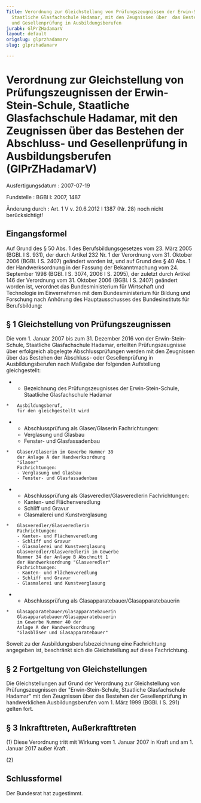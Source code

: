 ```yaml
---
Title: Verordnung zur Gleichstellung von Prüfungszeugnissen der Erwin-Stein-Schule,
  Staatliche Glasfachschule Hadamar, mit den Zeugnissen über  das Bestehen der Abschluss-
  und Gesellenprüfung in Ausbildungsberufen
jurabk: GlPrZHadamarV
layout: default
origslug: glprzhadamarv
slug: glprzhadamarv

---
```


# Verordnung zur Gleichstellung von Prüfungszeugnissen der Erwin-Stein-Schule, Staatliche Glasfachschule Hadamar, mit den Zeugnissen über  das Bestehen der Abschluss- und Gesellenprüfung in Ausbildungsberufen (GlPrZHadamarV)

Ausfertigungsdatum
:   2007-07-19

Fundstelle
:   BGBl I: 2007, 1487

Änderung durch
:   Art. 1 V v. 20.6.2012 I 1387 (Nr. 28) noch nicht berücksichtigt!



## Eingangsformel

Auf Grund des § 50 Abs. 1 des Berufsbildungsgesetzes vom 23. März 2005
(BGBl. I S. 931), der durch Artikel 232 Nr. 1 der Verordnung vom 31.
Oktober 2006 (BGBl. I S. 2407) geändert worden ist, und auf Grund des
§ 40 Abs. 1 der Handwerksordnung in der Fassung der Bekanntmachung vom
24\. September 1998 (BGBl. I S. 3074, 2006 I S. 2095), der zuletzt
durch Artikel 146 der Verordnung vom 31. Oktober 2006 (BGBl. I S.
2407) geändert worden ist, verordnet das Bundesministerium für
Wirtschaft und Technologie im Einvernehmen mit dem Bundesministerium
für Bildung und Forschung nach Anhörung des Hauptausschusses des
Bundesinstituts für Berufsbildung:


## § 1 Gleichstellung von Prüfungszeugnissen

Die vom 1. Januar 2007 bis zum 31. Dezember 2016 von der Erwin-Stein-
Schule, Staatliche Glasfachschule Hadamar, erteilten Prüfungszeugnisse
über erfolgreich abgelegte Abschlussprüfungen werden mit den
Zeugnissen über das Bestehen der Abschluss- oder Gesellenprüfung in
Ausbildungsberufen nach Maßgabe der folgenden Aufstellung
gleichgestellt:

*    *   Bezeichnung des Prüfungszeugnisses
        der Erwin-Stein-Schule,
        Staatliche Glasfachschule Hadamar

    *   Ausbildungsberuf,
        für den gleichgestellt wird


*    *   Abschlussprüfung als
        Glaser/Glaserin
        Fachrichtungen:
        - Verglasung und Glasbau
        - Fenster- und Glasfassadenbau

    *   Glaser/Glaserin im Gewerbe Nummer 39
        der Anlage A der Handwerksordnung
        "Glaser"
        Fachrichtungen:
        - Verglasung und Glasbau
        - Fenster- und Glasfassadenbau


*    *   Abschlussprüfung als
        Glasveredler/Glasveredlerin
        Fachrichtungen:
        - Kanten- und Flächenveredlung
        - Schliff und Gravur
        - Glasmalerei und Kunstverglasung

    *   Glasveredler/Glasveredlerin
        Fachrichtungen:
        - Kanten- und Flächenveredlung
        - Schliff und Gravur
        - Glasmalerei und Kunstverglasung
        Glasveredler/Glasveredlerin im Gewerbe
        Nummer 34 der Anlage B Abschnitt 1
        der Handwerksordnung "Glasveredler"
        Fachrichtungen:
        - Kanten- und Flächenveredlung
        - Schliff und Gravur
        - Glasmalerei und Kunstverglasung


*    *   Abschlussprüfung als
        Glasapparatebauer/Glasapparatebauerin

    *   Glasapparatebauer/Glasapparatebauerin
        Glasapparatebauer/Glasapparatebauerin
        im Gewerbe Nummer 40 der
        Anlage A der Handwerksordnung
        "Glasbläser und Glasapparatebauer"



Soweit zu der Ausbildungsberufsbezeichnung eine Fachrichtung angegeben
ist, beschränkt sich die Gleichstellung auf diese Fachrichtung.


## § 2 Fortgeltung von Gleichstellungen

Die Gleichstellungen auf Grund der Verordnung zur Gleichstellung von
Prüfungszeugnissen der "Erwin-Stein-Schule, Staatliche Glasfachschule
Hadamar" mit den Zeugnissen über das Bestehen der Gesellenprüfung in
handwerklichen Ausbildungsberufen vom 1. März 1999 (BGBl. I S. 291)
gelten fort.


## § 3 Inkrafttreten, Außerkrafttreten

(1) Diese Verordnung tritt mit Wirkung vom 1. Januar 2007 in Kraft und
am 1. Januar 2017 außer Kraft .

(2)


## Schlussformel

Der Bundesrat hat zugestimmt.

